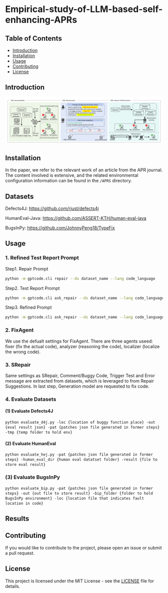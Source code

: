 # Empirical-study-of-LLM-based-self-enhancing-APRs

## Table of Contents
- [Introduction](#introduction)
- [Installation](#installation)
- [Usage](#usage)
- [Contributing](#contributing)
- [License](#license)

## Introduction
![image](overview.png)

## Installation
In the paper, we refer to the relevant work of an article from the APR journal. The content involved is extensive, and the related environmental configuration information can be found in the `/APRS` directory.

## Datasets
Defects4J: https://github.com/rjust/defects4j

HumanEval-Java: https://github.com/ASSERT-KTH/human-eval-java

BugsInPy: https://github.com/JohnnyPeng18/TypeFix


## Usage
### 1. Refined Test Report Prompt
Step1. Repair Prompt
```bash
python -m gptcode.cli repair --ds dataset_name --lang code_language
```
Step2. Test Report Prompt
```bash
python -m gptcode.cli ask_repair --ds dataset_name --lang code_language
```
Step3. Refined Prompt
```bash
python -m gptcode.cli ask_repair --ds dataset_name --lang code_language 
```
### 2. FixAgent

We use the defualt settings for FixAgent. There are three agents useed: fixer (fix the actual code), analyzer (reasoning the code), localizer (localize the wrong code).

### 3. SRepair

Same settings as SRepair, Comment/Buggy Code, Trigger Test and Error message are extracted from datasets, which is leveraged to from Repair Suggestions. In last step, Generation model are requested to fix code.

### 4. Evaluate Datasets

#### (1) Evaluate Defects4J
```
python evaluate_d4j.py -loc {location of buggy function place} -out {eval result json} -pat {patches json file generated in former steps} -tmp {temp folder to hold env}
```
#### (2) Evaluate HumanEval
```
python evaluate_hej.py -pat {patches json file generated in former steps} -human_eval_dir {human eval datatset folder} -result {file to store eval result}
```

### (3) Evaluate BugsInPy
```
python evaluate_bip.py -pat {patches json file generated in former steps} -out {out file to store result} -bip_folder {folder to hold BugsInPy environment} -loc {location file that indicates fault location in code}
```

## Results



## Contributing
If you would like to contribute to the project, please open an issue or submit a pull request.

## License
This project is licensed under the MIT License - see the [LICENSE](LICENSE) file for details.
